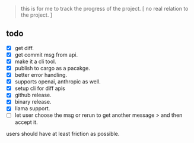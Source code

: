 > this is for me to track the progress of the project. [ no real relation to the project. ]

## todo

- [x] get diff.
- [x] get commit msg from api.
- [x] make it a cli tool.
- [x] publish to cargo as a pacakge.
- [x] better error handling.
- [x] supports openai, anthropic as well.
- [x] setup cli for diff apis
- [x] github release.
- [x] binary release.
- [x] llama support.
- [ ] let user choose the msg or rerun to get another message > and then accept it.

users should have at least friction as possible.

